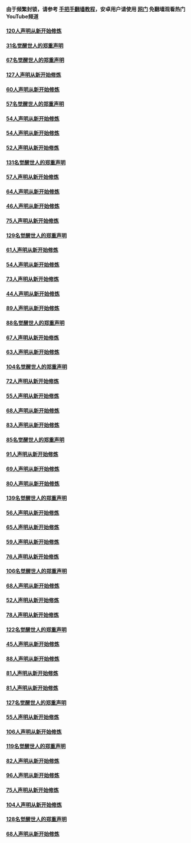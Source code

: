 #### 由于频繁封锁，请参考 [手把手翻墙教程](https://github.com/gfw-breaker/guides/wiki/)，安卓用户请使用 [网门](https://github.com/gfw-breaker/nogfw/blob/master/dl.md?t=02120300) 免翻墙观看热门YouTube频道 

#### [120人声明从新开始修炼](../pages/91/420141.md?t=02120300) 

#### [31名觉醒世人的郑重声明](../pages/91/420197.md?t=02120300) 

#### [67名觉醒世人的郑重声明](../pages/91/420140.md?t=02120300) 

#### [127人声明从新开始修炼](../pages/91/420082.md?t=02120300) 

#### [60人声明从新开始修炼](../pages/91/420081.md?t=02120300) 

#### [57名觉醒世人的郑重声明](../pages/91/420080.md?t=02120300) 

#### [54人声明从新开始修炼](../pages/91/419533.md?t=02120300) 

#### [54人声明从新开始修炼](../pages/91/419532.md?t=02120300) 

#### [52人声明从新开始修炼](../pages/91/419531.md?t=02120300) 

#### [131名觉醒世人的郑重声明](../pages/91/419530.md?t=02120300) 

#### [57人声明从新开始修炼](../pages/91/419430.md?t=02120300) 

#### [64人声明从新开始修炼](../pages/91/419429.md?t=02120300) 

#### [46人声明从新开始修炼](../pages/91/419428.md?t=02120300) 

#### [75人声明从新开始修炼](../pages/91/419427.md?t=02120300) 

#### [129名觉醒世人的郑重声明](../pages/91/419426.md?t=02120300) 

#### [61人声明从新开始修炼](../pages/91/419198.md?t=02120300) 

#### [54人声明从新开始修炼](../pages/91/419197.md?t=02120300) 

#### [73人声明从新开始修炼](../pages/91/419196.md?t=02120300) 

#### [44人声明从新开始修炼](../pages/91/419075.md?t=02120300) 

#### [89人声明从新开始修炼](../pages/91/419074.md?t=02120300) 

#### [88名觉醒世人的郑重声明](../pages/91/419195.md?t=02120300) 

#### [67人声明从新开始修炼](../pages/91/419073.md?t=02120300) 

#### [63人声明从新开始修炼](../pages/91/419072.md?t=02120300) 

#### [104名觉醒世人的郑重声明](../pages/91/419071.md?t=02120300) 

#### [72人声明从新开始修炼](../pages/91/418902.md?t=02120300) 

#### [55人声明从新开始修炼](../pages/91/418901.md?t=02120300) 

#### [68人声明从新开始修炼](../pages/91/418900.md?t=02120300) 

#### [83人声明从新开始修炼](../pages/91/418757.md?t=02120300) 

#### [85名觉醒世人的郑重声明](../pages/91/418899.md?t=02120300) 

#### [91人声明从新开始修炼](../pages/91/418756.md?t=02120300) 

#### [69人声明从新开始修炼](../pages/91/418755.md?t=02120300) 

#### [80人声明从新开始修炼](../pages/91/418754.md?t=02120300) 

#### [139名觉醒世人的郑重声明](../pages/91/418753.md?t=02120300) 

#### [56人声明从新开始修炼](../pages/91/418594.md?t=02120300) 

#### [65人声明从新开始修炼](../pages/91/418593.md?t=02120300) 

#### [59人声明从新开始修炼](../pages/91/418592.md?t=02120300) 

#### [76人声明从新开始修炼](../pages/91/418431.md?t=02120300) 

#### [106名觉醒世人的郑重声明](../pages/91/418591.md?t=02120300) 

#### [68人声明从新开始修炼](../pages/91/418430.md?t=02120300) 

#### [52人声明从新开始修炼](../pages/91/418429.md?t=02120300) 

#### [78人声明从新开始修炼](../pages/91/418428.md?t=02120300) 

#### [122名觉醒世人的郑重声明](../pages/91/418427.md?t=02120300) 

#### [45人声明从新开始修炼](../pages/91/418248.md?t=02120300) 

#### [88人声明从新开始修炼](../pages/91/418247.md?t=02120300) 

#### [81人声明从新开始修炼](../pages/91/418246.md?t=02120300) 

#### [81人声明从新开始修炼](../pages/91/418139.md?t=02120300) 

#### [127名觉醒世人的郑重声明](../pages/91/418245.md?t=02120300) 

#### [55人声明从新开始修炼](../pages/91/418138.md?t=02120300) 

#### [106人声明从新开始修炼](../pages/91/418137.md?t=02120300) 

#### [119名觉醒世人的郑重声明](../pages/91/418135.md?t=02120300) 

#### [82人声明从新开始修炼](../pages/91/418136.md?t=02120300) 

#### [96人声明从新开始修炼](../pages/91/417831.md?t=02120300) 

#### [75人声明从新开始修炼](../pages/91/417830.md?t=02120300) 

#### [104人声明从新开始修炼](../pages/91/417829.md?t=02120300) 

#### [128名觉醒世人的郑重声明](../pages/91/417828.md?t=02120300) 

#### [68人声明从新开始修炼](../pages/91/417173.md?t=02120300) 

